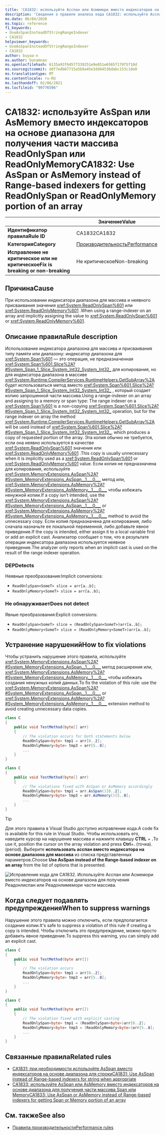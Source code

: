 ```yaml
---
title: 'CA1832: используйте Асспан или Асмемори вместо индексаторов на основе диапазона для получения Реадонлиспан или Реадонлимемори части массива (анализ кода)'
description: 'Сведения о правиле анализа кода CA1832: используйте Асспан или Асмемори вместо индексаторов на основе диапазона для получения Реадонлиспан или Реадонлимемори части массива.'
ms.date: 06/04/2020
ms.topic: reference
f1_keywords:
- UseAsSpanInsteadOfStringRangeIndexer
- CA1832
helpviewer_keywords:
- UseAsSpanInsteadOfStringRangeIndexer
- CA1832
author: buyaa-n
ms.author: bunamnan
ms.openlocfilehash: 6135a93f64577339251e9e851e6565f170f5f10d
ms.sourcegitcommit: ddf7edb67715a5b9a45e3dd44536dabc153c1de0
ms.translationtype: MT
ms.contentlocale: ru-RU
ms.lasthandoff: 02/06/2021
ms.locfileid: "99776596"
---
```

# <a name="ca1832-use-asspan-or-asmemory-instead-of-range-based-indexers-for-getting-readonlyspan-or-readonlymemory-portion-of-an-array"></a><span data-ttu-id="920df-103">CA1832: используйте AsSpan или AsMemory вместо индексаторов на основе диапазона для получения части массива ReadOnlySpan или ReadOnlyMemory</span><span class="sxs-lookup"><span data-stu-id="920df-103">CA1832: Use AsSpan or AsMemory instead of Range-based indexers for getting ReadOnlySpan or ReadOnlyMemory portion of an array</span></span>

| | <span data-ttu-id="920df-104">Значение</span><span class="sxs-lookup"><span data-stu-id="920df-104">Value</span></span> |
|-|-|
| <span data-ttu-id="920df-105">**Идентификатор правила**</span><span class="sxs-lookup"><span data-stu-id="920df-105">**Rule ID**</span></span> |<span data-ttu-id="920df-106">CA1832</span><span class="sxs-lookup"><span data-stu-id="920df-106">CA1832</span></span>|
| <span data-ttu-id="920df-107">**Категория**</span><span class="sxs-lookup"><span data-stu-id="920df-107">**Category**</span></span> |[<span data-ttu-id="920df-108">Производительность</span><span class="sxs-lookup"><span data-stu-id="920df-108">Performance</span></span>](performance-warnings.md)|
| <span data-ttu-id="920df-109">**Исправление не критическое или не критическое**</span><span class="sxs-lookup"><span data-stu-id="920df-109">**Fix is breaking or non-breaking**</span></span> |<span data-ttu-id="920df-110">Не критическое</span><span class="sxs-lookup"><span data-stu-id="920df-110">Non-breaking</span></span>|

## <a name="cause"></a><span data-ttu-id="920df-111">Причина</span><span class="sxs-lookup"><span data-stu-id="920df-111">Cause</span></span>

<span data-ttu-id="920df-112">При использовании индексатора диапазона для массива и неявного присваивания значения <xref:System.ReadOnlySpan%601> или <xref:System.ReadOnlyMemory%601> .</span><span class="sxs-lookup"><span data-stu-id="920df-112">When using a range-indexer on an array and implicitly assigning the value to <xref:System.ReadOnlySpan%601> or <xref:System.ReadOnlyMemory%601>.</span></span>

## <a name="rule-description"></a><span data-ttu-id="920df-113">Описание правила</span><span class="sxs-lookup"><span data-stu-id="920df-113">Rule description</span></span>

<span data-ttu-id="920df-114">Использование индексатора диапазона для массива и присваивания типу памяти или диапазону: индексатор диапазона для <xref:System.Span%601> — это операция, не предназначенная <xref:System.Span%601.Slice%2A?#System_Span_1_Slice_System_Int32_System_Int32_> для копирования, но для индексатора диапазона в массиве <xref:System.Runtime.CompilerServices.RuntimeHelpers.GetSubArray%2A> будет использоваться метод вместо <xref:System.Span%601.Slice%2A?#System_Span_1_Slice_System_Int32_System_Int32_> , который создает копию запрошенной части массива.</span><span class="sxs-lookup"><span data-stu-id="920df-114">Using a range-indexer on an array and assigning to a memory or span type: The range indexer on a <xref:System.Span%601> is a non-copying <xref:System.Span%601.Slice%2A?#System_Span_1_Slice_System_Int32_System_Int32_> operation, but for the range indexer on array the method <xref:System.Runtime.CompilerServices.RuntimeHelpers.GetSubArray%2A> will be used instead of <xref:System.Span%601.Slice%2A?#System_Span_1_Slice_System_Int32_System_Int32_>, which produces a copy of requested portion of the array.</span></span> <span data-ttu-id="920df-115">Эта копия обычно не требуется, если она неявно используется в качестве <xref:System.ReadOnlySpan%601> значения или <xref:System.ReadOnlyMemory%601> .</span><span class="sxs-lookup"><span data-stu-id="920df-115">This copy is usually unnecessary when it is implicitly used as a <xref:System.ReadOnlySpan%601> or <xref:System.ReadOnlyMemory%601> value.</span></span> <span data-ttu-id="920df-116">Если копия не предназначена для копирования, используйте <xref:System.MemoryExtensions.AsSpan%2A?#System_MemoryExtensions_AsSpan__1___0___> метод или, <xref:System.MemoryExtensions.AsMemory%2A?#System_MemoryExtensions_AsMemory__1___0___>  чтобы избежать ненужной копии.</span><span class="sxs-lookup"><span data-stu-id="920df-116">If a copy isn't intended, use the <xref:System.MemoryExtensions.AsSpan%2A?#System_MemoryExtensions_AsSpan__1___0___> or <xref:System.MemoryExtensions.AsMemory%2A?#System_MemoryExtensions_AsMemory__1___0___>  method to avoid the unnecessary copy.</span></span> <span data-ttu-id="920df-117">Если копия предназначена для копирования, либо сначала назначьте ее локальной переменной, либо добавьте явное приведение.</span><span class="sxs-lookup"><span data-stu-id="920df-117">If the copy is intended, either assign it to a local variable first or add an explicit cast.</span></span> <span data-ttu-id="920df-118">Анализатор сообщает о том, что в результате операции индексатора диапазона используется неявное приведение.</span><span class="sxs-lookup"><span data-stu-id="920df-118">The analyzer only reports when an implicit cast is used on the result of the range indexer operation.</span></span>

### <a name="detects"></a><span data-ttu-id="920df-119">DEP</span><span class="sxs-lookup"><span data-stu-id="920df-119">Detects</span></span>

<span data-ttu-id="920df-120">Неявные преобразования:</span><span class="sxs-lookup"><span data-stu-id="920df-120">Implicit conversions:</span></span>

- `ReadOnlySpan<SomeT> slice = arr[a..b];`
- `ReadOnlyMemory<SomeT> slice = arr[a..b];`

### <a name="does-not-detect"></a><span data-ttu-id="920df-121">Не обнаруживает</span><span class="sxs-lookup"><span data-stu-id="920df-121">Does not detect</span></span>

<span data-ttu-id="920df-122">Явные преобразования:</span><span class="sxs-lookup"><span data-stu-id="920df-122">Explicit conversions:</span></span>

- `ReadOnlySpan<SomeT> slice = (ReadOnlySpan<SomeT>)arr[a..b];`
- `ReadOnlyMemory<SomeT> slice = (ReadOnlyMemory<SomeT>)arr[a..b];`

## <a name="how-to-fix-violations"></a><span data-ttu-id="920df-123">Устранение нарушений</span><span class="sxs-lookup"><span data-stu-id="920df-123">How to fix violations</span></span>

<span data-ttu-id="920df-124">Чтобы устранить нарушение этого правила, используйте <xref:System.MemoryExtensions.AsSpan%2A?#System_MemoryExtensions_AsSpan__1___0___> метод расширения или, <xref:System.MemoryExtensions.AsMemory%2A?#System_MemoryExtensions_AsMemory__1___0___>  чтобы избежать создания ненужных копий данных.</span><span class="sxs-lookup"><span data-stu-id="920df-124">To fix the violation of this rule: use the <xref:System.MemoryExtensions.AsSpan%2A?#System_MemoryExtensions_AsSpan__1___0___> or <xref:System.MemoryExtensions.AsMemory%2A?#System_MemoryExtensions_AsMemory__1___0___>  extension method to avoid creating unnecessary data copies.</span></span>

```csharp
class C
{
    public void TestMethod(byte[] arr)
    {
        // The violation occurs for both statements below
        ReadOnlySpan<byte> tmp1 = arr[0..2];
        ReadOnlyMemory<byte> tmp3 = arr[5..8];
        ...
    }
}
```

```csharp
class C
{
    public void TestMethod(byte[] arr)
    {
        // The violations fixed with AsSpan or AsMemory accordingly
        ReadOnlySpan<byte> tmp1 = arr.AsSpan()[0..2];
        ReadOnlyMemory<byte> tmp3 = arr.AsMemory()[5..8];
        ...
    }
}
```

> [!TIP]
> <span data-ttu-id="920df-125">Для этого правила в Visual Studio доступно исправление кода.</span><span class="sxs-lookup"><span data-stu-id="920df-125">A code fix is available for this rule in Visual Studio.</span></span> <span data-ttu-id="920df-126">Чтобы использовать его, наведите курсор на нарушение массива и нажмите клавишу **CTRL** + **.**</span><span class="sxs-lookup"><span data-stu-id="920df-126">To use it, position the cursor on the array violation and press **Ctrl**+**.**</span></span> <span data-ttu-id="920df-127">(точка).</span><span class="sxs-lookup"><span data-stu-id="920df-127">(period).</span></span> <span data-ttu-id="920df-128">Выберите **использовать асспан вместо индексатора на основе диапазона для массива** из списка представленных параметров.</span><span class="sxs-lookup"><span data-stu-id="920df-128">Choose **Use AsSpan instead of the Range-based indexer on an array** from the list of options that is presented.</span></span>
>
> ![Исправление кода для CA1832. Используйте Асспан или Асмемори вместо индексаторов на основе диапазона для получения Реадонлиспан или Реадонлимемори части массива.](media/ca1832_codefix.png)

## <a name="when-to-suppress-warnings"></a><span data-ttu-id="920df-130">Когда следует подавлять предупреждения</span><span class="sxs-lookup"><span data-stu-id="920df-130">When to suppress warnings</span></span>

<span data-ttu-id="920df-131">Нарушение этого правила можно отключить, если предполагается создание копии.</span><span class="sxs-lookup"><span data-stu-id="920df-131">It's safe to suppress a violation of this rule if creating a copy is intended.</span></span> <span data-ttu-id="920df-132">Чтобы отключить это предупреждение, можно просто добавить явное приведение.</span><span class="sxs-lookup"><span data-stu-id="920df-132">To suppress this warning, you can simply add an explicit cast.</span></span>

```csharp
class C
{
    public void TestMethod(byte arr[])
    {
        // The violation occurs
        ReadOnlySpan<byte> tmp1 = arr[0..2];
        ReadOnlyMemory<byte> tmp3 = arr[5..8];
        ...
    }
}
```

```csharp
class C
{
    public void TestMethod(byte arr[])
    {
        // The violation fixed with explicit casting
        ReadOnlySpan<byte> tmp1 = (ReadOnlySpan<byte>)arr[0..2];
        ReadOnlyMemory<byte> tmp3 = (ReadOnlyMemory<byte>)arr[5..8];
        ...
    }
}
```

## <a name="related-rules"></a><span data-ttu-id="920df-133">Связанные правила</span><span class="sxs-lookup"><span data-stu-id="920df-133">Related rules</span></span>

- [<span data-ttu-id="920df-134">CA1831: при необходимости используйте AsSpan вместо индексаторов на основе диапазона для строки</span><span class="sxs-lookup"><span data-stu-id="920df-134">CA1831: Use AsSpan instead of Range-based indexers for string when appropriate</span></span>](ca1831.md)
- [<span data-ttu-id="920df-135">CA1833: используйте AsSpan или AsMemory вместо индексаторов на основе диапазона для получения части массива Span или Memory</span><span class="sxs-lookup"><span data-stu-id="920df-135">CA1833: Use AsSpan or AsMemory instead of Range-based indexers for getting Span or Memory portion of an array</span></span>](ca1833.md)

## <a name="see-also"></a><span data-ttu-id="920df-136">См. также</span><span class="sxs-lookup"><span data-stu-id="920df-136">See also</span></span>

- [<span data-ttu-id="920df-137">Правила производительности</span><span class="sxs-lookup"><span data-stu-id="920df-137">Performance rules</span></span>](performance-warnings.md)

